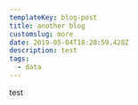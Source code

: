 ```yaml
---
templateKey: blog-post
title: another blog
customslug: more
date: 2019-05-04T18:20:59.428Z
description: test
tags:
  - data
---
```

test
